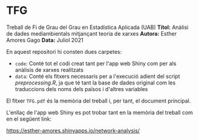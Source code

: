 # TFG
Treball de Fi de Grau del Grau en Estadística Aplicada (UAB)
**Títol:** Anàlisi de dades mediambientals mitjançant teoria de xarxes
**Autora:** Esther Amores Gago
**Data:** Juliol 2021

En aquest repositori hi consten dues carpetes:
- `code`: Conté tot el codi creat tant per l'app web Shiny com per als anàlisis de xarxes realitzats
- `data`: Conté els fitxers necessaris per a l'execució adient del script *preprocessing.R*, ja que té tant la base de dades original com les traduccions dels noms dels països i d'altres variables

El fitxer `TFG.pdf` és la memòria del treball i, per tant, el document principal.

L'enllaç de l'app web Shiny es pot trobar tant en la memòria del treball com en el següent link: 

https://esther-amores.shinyapps.io/network-analysis/
